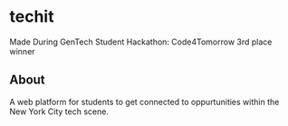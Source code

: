 techit
======

Made During GenTech Student Hackathon: Code4Tomorrow
3rd place winner


About
------------------
A web platform for students to get connected to oppurtunities within the New York City tech scene. 


